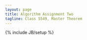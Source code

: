 ```yaml
---
layout: page
title: Algorithm Assignment Two
tagline: Class 5549, Master Theorem
---
```

{% include JB/setup %}



